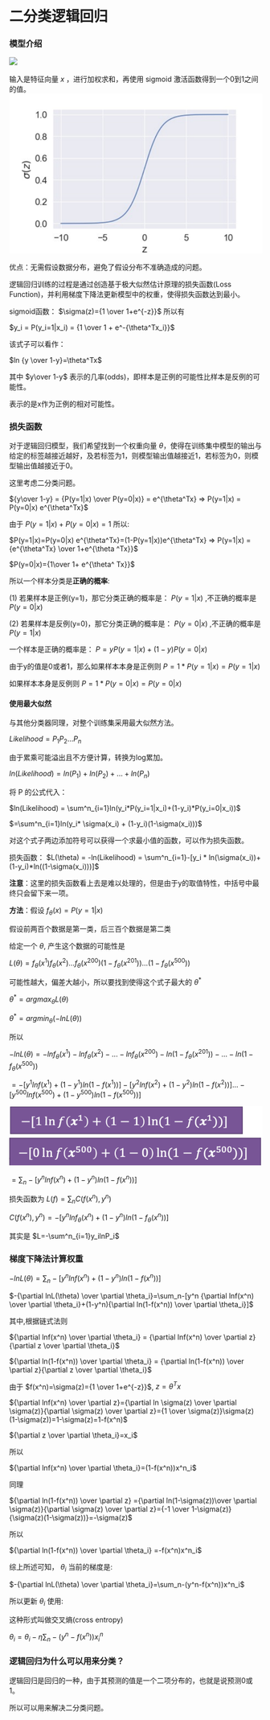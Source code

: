 # 二分类逻辑回归

### 模型介绍

![](https://pic1.zhimg.com/v2-041e6fb0eb46dbca7ed1107abf108cd4_r.jpg)

输入是特征向量 $x$ ，进行加权求和，再使用 sigmoid 激活函数得到一个0到1之间的值。![image.png](./assets/1673880027067-image.png)

优点：无需假设数据分布，避免了假设分布不准确造成的问题。

逻辑回归训练的过程是通过创造基于极大似然估计原理的损失函数(Loss Function)，并利用梯度下降法更新模型中的权重，使得损失函数达到最小。

sigmoid函数： $\sigma(z)={1 \over 1+e^{-z}}$ 所以有

$y_i = P(y_i=1|x_i) = {1 \over 1 + e^-{\theta^Tx_i}}$

该式子可以看作：

$ln {y \over 1-y}=\theta^Tx$

其中 $y\over 1-y$ 表示的几率(odds)，即样本是正例的可能性比样本是反例的可能性。

表示的是x作为正例的相对可能性。

### 损失函数

对于逻辑回归模型，我们希望找到一个权重向量 $\theta$，使得在训练集中模型的输出与给定的标签越接近越好，及若标签为1，则模型输出值越接近1，若标签为0，则模型输出值越接近于0。

这里考虑二分类问题。

${y\over 1-y} = {P(y=1|x) \over P(y=0|x)} = e^{\theta^Tx} => P(y=1|x) = P(y=0|x) e^{\theta^Tx}$

由于 $P(y=1|x)+P(y=0|x)=1$ 所以:

$P(y=1|x)=P(y=0|x) e^{\theta^Tx}=(1-P(y=1|x))e^{\theta^Tx} => P(y=1|x) = {e^{\theta^Tx} \over 1+e^{\theta ^Tx}}$

$P(y=0|x)={1\over 1+ e^{\theta^ Tx}}$

所以一个样本分类是**正确的概率**:

(1) 若果样本是正例(y=1)，那它分类正确的概率是： $P(y=1|x)$ ,不正确的概率是 $P(y=0|x)$

(2) 若果样本是反例(y=0)，那它分类正确的概率是： $P(y=0|x)$ ,不正确的概率是 $P(y=1|x)$

一个样本是正确的概率是： $P= yP(y=1|x) + (1-y)P(y=0|x)$

由于y的值是0或者1，那么如果样本本身是正例则 $P=1 * P(y=1|x)=P(y=1|x)$

如果样本本身是反例则 $P=1 * P(y=0|x)=P(y=0|x)$

#### 使用最大似然

与其他分类器同理，对整个训练集采用最大似然方法。

$Likelihood = P_1P_2...P_n$

由于累乘可能溢出且不方便计算，转换为log累加。

$ln(Likelihood)=ln(P_1)+ln(P_2)+...+ln(P_n)$

将 P 的公式代入：

$ln(Likelihood) = \sum^n_{i=1}ln(y_i*P(y_i=1|x_i)+(1-y_i)*P(y_i=0|x_i))$

$=\sum^n_{i=1}ln(y_i* \sigma(x_i) + (1-y_i)(1-\sigma(x_i)))$

对这个式子两边添加符号可以获得一个求最小值的函数，可以作为损失函数。

损失函数： $L(\theta) = -ln(Likelihood) = \sum^n_{i=1}-[y_i * ln(\sigma(x_i))+(1-y_i)*ln((1-\sigma(x_i)))]$

**注意**：这里的损失函数看上去是难以处理的，但是由于y的取值特性，中括号中最终只会留下来一项。

**方法**：假设 $f_{\theta}(x) = P(y=1|x)$

假设前两百个数据是第一类，后三百个数据是第二类

给定一个 $\theta$, 产生这个数据的可能性是

$L(\theta)=f_{\theta}(x^1)f_{\theta}(x^2)...f_{\theta}(x^{200})(1-f_{\theta}(x^{201}))...(1-f_{\theta}(x^{500}))$

可能性越大，偏差大越小，所以要找到使得这个式子最大的 $\theta^*$

$\theta^* = argmax_{\theta} L(\theta)$

$\theta^*=argmin_{\theta} (-lnL(\theta))$

所以

$-lnL(\theta)=-lnf_{\theta}(x^1)-lnf_{\theta}(x^2)-...-lnf_{\theta}(x^{200})-ln(1-f_{\theta}(x^{201}))-...-ln(1-f_{\theta}(x^{500}))$

$=-[y^{1}lnf(x^{1})+(1-y^{1})ln(1-f(x^{1}))]-[y^{2}lnf(x^{2})+(1-y^{2})ln(1-f(x^{2}))]...-[y^{500}lnf(x^{500})+(1-y^{500})ln(1-f(x^{500}))]$

![image.png](./assets/image.png)

$=\sum_n-[y^nlnf(x^n)+(1-y^n)ln(1-f(x^n))]$

损失函数为 $L(f)=\sum_nC(f(x^n),y^n)$

$C(f(x^n),y^n)=-[y^nlnf_{\theta}(x^n)+(1-y^n)ln(1-f_{\theta}(x^n))]$

其实是 $L=-\sum^n_{i=1}y_ilnP_i$

### 梯度下降法计算权重

$-lnL(\theta)=\sum_n-[y^nlnf(x^n)+(1-y^n)ln(1-f(x^n))]$

$-{\partial lnL(\theta) \over \partial \theta_i}=\sum_n-[y^n {\partial lnf(x^n) \over \partial \theta_i}+(1-y^n){\partial ln(1-f(x^n)) \over \partial \theta_i}]$

其中,根据链式法则

${\partial lnf(x^n) \over \partial \theta_i} = {\partial lnf(x^n) \over \partial z}{\partial z \over \partial \theta_i}$

${\partial ln(1-f(x^n)) \over \partial \theta_i} = {\partial ln(1-f(x^n)) \over \partial z}{\partial z \over \partial \theta_i}$

由于 $f(x^n)=\sigma(z)={1 \over 1+e^{-z}}$, $z=\theta^Tx$

${\partial lnf(x^n) \over \partial z}={\partial ln \sigma(z) \over \partial \sigma(z)}{\partial \sigma(z) \over \partial z}={1 \over \sigma(z)}\sigma(z)(1-\sigma(z))=1-\sigma(z)=1-f(x^n)$

${\partial z \over \partial \theta_i}=x_i$

所以

${\partial lnf(x^n) \over \partial \theta_i}=(1-f(x^n))x^n_i$

同理

${\partial ln(1-f(x^n)) \over \partial z} ={\partial ln(1-\sigma(z))\over \partial \sigma(z)}{\partial \sigma(z) \over \partial z}={-1 \over 1-\sigma(z)}{\sigma(z)(1-\sigma(z))}=-\sigma(z)$

所以

${\partial ln(1-f(x^n)) \over \partial \theta_i} =-f(x^n)x^n_i$

综上所述可知， $\theta_i$ 当前的梯度是:

$-{\partial lnL(\theta) \over \partial \theta_i}=\sum_n-(y^n-f(x^n))x^n_i$

所以更新 $\theta_i$ 使用:

这种形式叫做交叉熵(cross entropy)

$\theta_i=\theta_i-\eta\sum_n-(y^n-f(x^n))x^n_i$

### 逻辑回归为什么可以用来分类？

逻辑回归是回归的一种，由于其预测的值是一个二项分布的，也就是说预测0或1。

所以可以用来解决二分类问题。
